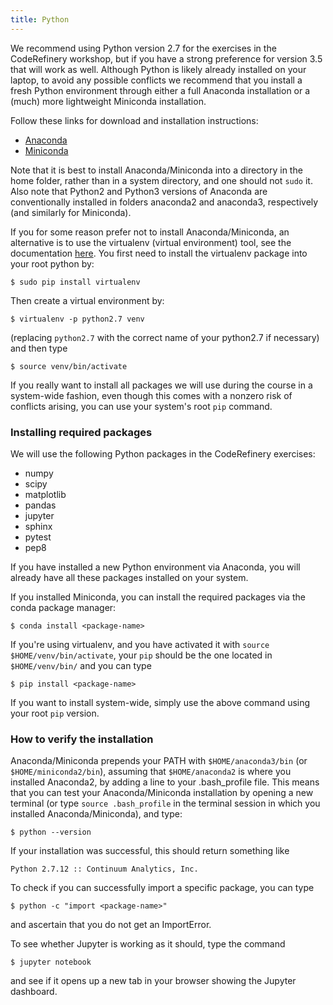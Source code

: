 ```yaml
---
title: Python
---
```


We recommend using Python version 2.7 for the exercises in the CodeRefinery
workshop, but if you have a strong preference for version 3.5 that will work as
well.  Although Python is likely already installed on your laptop, to avoid any
possible conflicts we recommend that you install a fresh Python environment
through either a full Anaconda installation or a (much) more lightweight
Miniconda installation. 

Follow these links for download and installation instructions:

- [Anaconda](https://docs.continuum.io/anaconda/install)
- [Miniconda](http://conda.pydata.org/docs/install/quick.html)

Note that it is best to install Anaconda/Miniconda into a directory in the home
folder, rather than in a system directory, and one should not `sudo` it. Also
note that Python2 and Python3 versions of Anaconda are conventionally installed
in folders anaconda2 and anaconda3, respectively (and similarly for Miniconda). 

If you for some reason prefer not to install Anaconda/Miniconda, an alternative
is to use the virtualenv (virtual environment) tool, see the documentation
[here](http://docs.python-guide.org/en/latest/dev/virtualenvs/). You first need
to install the virtualenv package into your root python by:

```shell
$ sudo pip install virtualenv
```

Then create a virtual environment by:

```shell
$ virtualenv -p python2.7 venv
```

(replacing `python2.7` with the correct name of your python2.7 if necessary)
and then type

```shell
$ source venv/bin/activate
```

If you really want to install all packages we will use during the course in a
system-wide fashion, even though this comes with a nonzero risk of conflicts
arising, you can use your system's root `pip` command.


### Installing required packages

We will use the following Python packages in the CodeRefinery exercises:

- numpy
- scipy
- matplotlib
- pandas
- jupyter
- sphinx
- pytest
- pep8
 
If you have installed a new Python environment via Anaconda, you will already
have all these packages installed on your system. 

If you installed Miniconda, you can install the required packages via the conda
package manager:

```shell
$ conda install <package-name>
```

If you're using virtualenv, and you have activated it with `source
$HOME/venv/bin/activate`, your `pip` should be the one located in
`$HOME/venv/bin/` and you can type

```shell
$ pip install <package-name>
```

If you want to install system-wide, simply use the above command using your root `pip` version.


### How to verify the installation

Anaconda/Miniconda prepends your PATH with `$HOME/anaconda3/bin` (or
`$HOME/miniconda2/bin`), assuming that `$HOME/anaconda2` is where you installed
Anaconda2, by adding a line to your .bash_profile file. This means that you can
test your Anaconda/Miniconda installation by opening a new terminal (or type
`source .bash_profile` in the terminal session in which you installed
Anaconda/Miniconda), and type:

```shell
$ python --version
```
If your installation was successful, this should return something like

```shell
Python 2.7.12 :: Continuum Analytics, Inc.
```

To check if you can successfully import a specific package, you can type

```shell
$ python -c "import <package-name>"
```

and ascertain that you do not get an ImportError.

To see whether Jupyter is working as it should, type the command

```shell
$ jupyter notebook
```

and see if it opens up a new tab in your browser showing the Jupyter dashboard.
